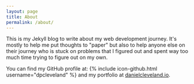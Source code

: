 ```yaml
---
layout: page
title: About
permalink: /about/
---
```


This is my Jekyll blog to write about my web development journey. It's mostly to help me put thoughts to "paper" but also to help anyone else on their journey who is stuck on problems that I figured out and spent way too much time trying to figure out on my own.

You can find my GitHub profile at:
{% include icon-github.html username="dpcleveland" %} and my portfolio at [danielcleveland.io](http://danielcleveland.io).

